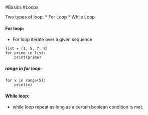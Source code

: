 #Basics #Loops 

Two types of loop:
	* For Loop
	* While Loop

#### For loop:
* For loop iterate over a given sequence
```
list = [1, 5, 7, 8]
for prime in list:
    print(prime)
```

##### range in for loop:
```
for x in range(5):
    print(x)
```


#### While loop:
* while loop repeat as long as a certain boolean condition is met.
